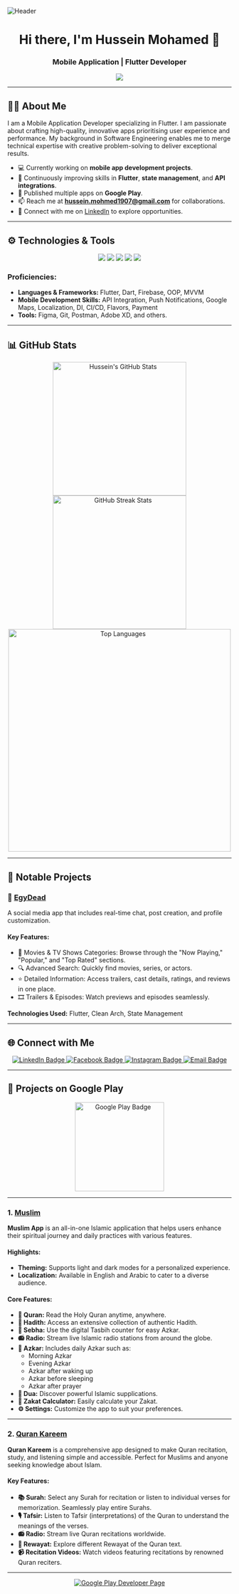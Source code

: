 ![Header](https://miro.medium.com/max/1400/1*vkfI4nFNheC5v0p7wzDtGg.gif)

<h1 align="center">Hi there, I'm Hussein Mohamed 👋</h1>
<h3 align="center">Mobile Application | Flutter Developer</h3>

<p align="center">
  <img src="https://readme-typing-svg.herokuapp.com?color=%2336BCF7&size=30&center=true&vCenter=true&width=550&lines=Creative+Mobile+App+Developer;Flutter+Fanatic;Passionate+about+Innovative+Tech" />
</p>

---

## 👨‍💻 About Me

I am a Mobile Application Developer specializing in Flutter. I am passionate about crafting high-quality, innovative apps prioritising user experience and performance. My background in Software Engineering enables me to merge technical expertise with creative problem-solving to deliver exceptional results.

- 💻 Currently working on **mobile app development projects**.
- 🌱 Continuously improving skills in **Flutter**, **state management**, and **API integrations**.
- 📱 Published multiple apps on **Google Play**.
- 📫 Reach me at **hussein.mohmed1907@gmail.com** for collaborations.
- 🔗 Connect with me on [LinkedIn](https://www.linkedin.com/in/hussein99) to explore opportunities.

---

## ⚙️ Technologies & Tools

<p align="center">
  <img src="https://img.shields.io/badge/Flutter-Framework-green?logo=flutter&style=for-the-badge"/>
  <img src="https://img.shields.io/badge/Dart-Programming-blue?logo=dart&style=for-the-badge"/>
  <img src="https://img.shields.io/badge/Firebase-Platform-yellow?logo=firebase&style=for-the-badge"/>
  <img src="https://img.shields.io/badge/Git-Version%20Control-orange?logo=git&style=for-the-badge"/>
  <img src="https://img.shields.io/badge/Postman-API%20Testing-critical?logo=postman&style=for-the-badge"/>
</p>

### Proficiencies:
- **Languages & Frameworks:** Flutter, Dart, Firebase, OOP, MVVM
- **Mobile Development Skills:** API Integration, Push Notifications, Google Maps, Localization, DI, CI/CD, Flavors, Payment
- **Tools:** Figma, Git, Postman, Adobe XD, and others.

---

## 📊 GitHub Stats

<p align="center">
  <img src="https://github-readme-stats.vercel.app/api?username=HusseinMohamed99&show_icons=true&theme=github_dark&count_private=true" alt="Hussein's GitHub Stats" width="300"/>
  <img src="https://github-readme-streak-stats.herokuapp.com/?user=HusseinMohamed99&theme=github-dark-blue" alt="GitHub Streak Stats" width="300"/>
  <img src="https://github-readme-stats.vercel.app/api/top-langs/?username=HusseinMohamed99&layout=compact&theme=github_dark" alt="Top Languages" width="500"/>
</p>

---

## 🚀 Notable Projects

### 📱 [EgyDead](https://play.google.com/store/apps/details?id=com.Dev.egyDead&pcampaignid=web_share)
A social media app that includes real-time chat, post creation, and profile customization.

#### Key Features:
- 🎥 Movies & TV Shows Categories: Browse through the "Now Playing," "Popular," and "Top Rated" sections.
- 🔍 Advanced Search: Quickly find movies, series, or actors.
- ⭐ Detailed Information: Access trailers, cast details, ratings, and reviews in one place.
- 🎞️ Trailers & Episodes: Watch previews and episodes seamlessly.
  
**Technologies Used:** Flutter, Clean Arch, State Management  

---

## 🌐 Connect with Me

<p align="center">
  <a href="https://www.linkedin.com/in/hussein99" target="_blank">
    <img src="https://img.shields.io/badge/LinkedIn-Hussein%20Mohamed-blue?logo=linkedin&style=for-the-badge" alt="LinkedIn Badge" />
  </a>
  <a href="https://www.facebook.com/Hussein.M.A.99" target="_blank">
    <img src="https://img.shields.io/badge/Facebook-Hussein.M.A.99-blue?logo=facebook&style=for-the-badge" alt="Facebook Badge" />
  </a>
  <a href="https://www.instagram.com/husseinhtm" target="_blank">
    <img src="https://img.shields.io/badge/Instagram-husseinhtm-pink?logo=instagram&style=for-the-badge" alt="Instagram Badge" />
  </a>
  <a href="mailto:hussein.mohmed1907@gmail.com" target="_blank">
    <img src="https://img.shields.io/badge/Email-hussein.mohmed1907@gmail.com-orange?logo=gmail&style=for-the-badge" alt="Email Badge" />
  </a>
</p>

---
## 🌟 Projects on Google Play  

<p align="center">
  <img src="https://upload.wikimedia.org/wikipedia/commons/7/78/Google_Play_Store_badge_EN.svg" width="200" alt="Google Play Badge"/>
</p>

---

### 1. [**Muslim**](https://play.google.com/store/apps/details?id=com.Dev.Muslim)  
**Muslim App** is an all-in-one Islamic application that helps users enhance their spiritual journey and daily practices with various features.

#### Highlights:
- **Theming:** Supports light and dark modes for a personalized experience.  
- **Localization:** Available in English and Arabic to cater to a diverse audience.  

#### Core Features:
- **📖 Quran:** Read the Holy Quran anytime, anywhere.  
- **📜 Hadith:** Access an extensive collection of authentic Hadith.  
- **🔢 Sebha:** Use the digital Tasbih counter for easy Azkar.  
- **📻 Radio:** Stream live Islamic radio stations from around the globe.  
- **🕋 Azkar:** Includes daily Azkar such as:  
  - Morning Azkar  
  - Evening Azkar  
  - Azkar after waking up  
  - Azkar before sleeping  
  - Azkar after prayer  
- **📿 Dua:** Discover powerful Islamic supplications.  
- **💸 Zakat Calculator:** Easily calculate your Zakat.  
- **⚙️ Settings:** Customize the app to suit your preferences.  

---

### 2. [**Quran Kareem**](https://play.google.com/store/apps/details?id=com.Dev.quranKareem)  
**Quran Kareem** is a comprehensive app designed to make Quran recitation, study, and listening simple and accessible. Perfect for Muslims and anyone seeking knowledge about Islam.

#### Key Features:
- **📚 Surah:** Select any Surah for recitation or listen to individual verses for memorization. Seamlessly play entire Surahs.  
- **🎙️ Tafsir:** Listen to Tafsir (interpretations) of the Quran to understand the meanings of the verses.  
- **📻 Radio:** Stream live Quran recitations worldwide.  
- **📜 Rewayat:** Explore different Rewayat of the Quran text.  
- **📹 Recitation Videos:** Watch videos featuring recitations by renowned Quran reciters.  

---

<p align="center">
  <a href="https://play.google.com/store/apps/dev?id=5842045484913788359" target="_blank">
    <img src="https://img.shields.io/badge/Google_Play-Hussein_Mohamed-blue?logo=googleplay&style=for-the-badge" alt="Google Play Developer Page"/>
  </a>
</p>
